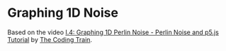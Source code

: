 # Graphing 1D Noise

Based on the video [I.4: Graphing 1D Perlin Noise - Perlin Noise and p5.js Tutorial](https://www.youtube.com/watch?v=y7sgcFhk6ZM) by [The Coding Train](https://www.youtube.com/@TheCodingTrain).
